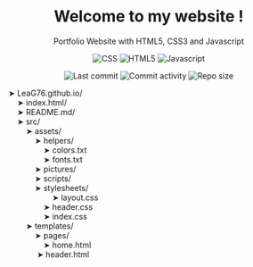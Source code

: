 <p align="center">
  <h1 align="center">Welcome to my website !</h2>
  <p align="center">Portfolio Website with HTML5, CSS3 and Javascript</p>
</p>

<p align="center">
  <img alt="CSS" src="https://img.shields.io/badge/-CSS-0068BA?style=flat&logo=css3&logoColor=white" />
  <img alt="HTML5" src="https://img.shields.io/badge/-HTML5-DD4D25?style=flat&logo=html5&logoColor=white" />
  <img alt="Javascript" src="https://img.shields.io/badge/-Javascript-EFD81D?style=flat&logo=javascript&logoColor=white" />
</p>

<p align="center">
  <img alt="Last commit" src="https://img.shields.io/github/last-commit/leag76/leag76?color=%23B5CDA3&logo=github&logoColor=white" />
  <img alt="Commit activity" src="https://img.shields.io/github/commit-activity/m/leag76/leag76?color=%23A76844&logo=github&logoColor=white" />
  <img alt="Repo size" src="https://img.shields.io/github/repo-size/leag76/leag76?color=%23C1AC95&logo=github&logoColor=white" />
</p>

<p>
➤ LeaG76.github.io/<br>
  &nbsp;&nbsp;&nbsp;&nbsp;➤ index.html/<br>
  &nbsp;&nbsp;&nbsp;&nbsp;➤ README.md/<br>
  &nbsp;&nbsp;&nbsp;&nbsp;➤ src/<br>
    &nbsp;&nbsp;&nbsp;&nbsp;&nbsp;&nbsp;&nbsp;&nbsp;➤ assets/<br>
      &nbsp;&nbsp;&nbsp;&nbsp;&nbsp;&nbsp;&nbsp;&nbsp;&nbsp;&nbsp;&nbsp;&nbsp;➤ helpers/<br>
        &nbsp;&nbsp;&nbsp;&nbsp;&nbsp;&nbsp;&nbsp;&nbsp;&nbsp;&nbsp;&nbsp;&nbsp;&nbsp;&nbsp;&nbsp;&nbsp;➤ colors.txt<br>
        &nbsp;&nbsp;&nbsp;&nbsp;&nbsp;&nbsp;&nbsp;&nbsp;&nbsp;&nbsp;&nbsp;&nbsp;&nbsp;&nbsp;&nbsp;&nbsp;➤ fonts.txt<br>
      &nbsp;&nbsp;&nbsp;&nbsp;&nbsp;&nbsp;&nbsp;&nbsp;&nbsp;&nbsp;&nbsp;&nbsp;➤ pictures/<br>
      &nbsp;&nbsp;&nbsp;&nbsp;&nbsp;&nbsp;&nbsp;&nbsp;&nbsp;&nbsp;&nbsp;&nbsp;➤ scripts/<br>
      &nbsp;&nbsp;&nbsp;&nbsp;&nbsp;&nbsp;&nbsp;&nbsp;&nbsp;&nbsp;&nbsp;&nbsp;➤ stylesheets/<br>
          &nbsp;&nbsp;&nbsp;&nbsp;&nbsp;&nbsp;&nbsp;&nbsp;&nbsp;&nbsp;&nbsp;&nbsp;&nbsp;&nbsp;&nbsp;&nbsp;&nbsp;&nbsp;&nbsp;&nbsp;➤ layout.css<br>
        &nbsp;&nbsp;&nbsp;&nbsp;&nbsp;&nbsp;&nbsp;&nbsp;&nbsp;&nbsp;&nbsp;&nbsp;&nbsp;&nbsp;&nbsp;&nbsp;➤ header.css<br>
        &nbsp;&nbsp;&nbsp;&nbsp;&nbsp;&nbsp;&nbsp;&nbsp;&nbsp;&nbsp;&nbsp;&nbsp;&nbsp;&nbsp;&nbsp;&nbsp;➤ index.css<br>
    &nbsp;&nbsp;&nbsp;&nbsp;&nbsp;&nbsp;&nbsp;&nbsp;➤ templates/<br>
      &nbsp;&nbsp;&nbsp;&nbsp;&nbsp;&nbsp;&nbsp;&nbsp;&nbsp;&nbsp;&nbsp;&nbsp;➤ pages/<br>
        &nbsp;&nbsp;&nbsp;&nbsp;&nbsp;&nbsp;&nbsp;&nbsp;&nbsp;&nbsp;&nbsp;&nbsp;&nbsp;&nbsp;&nbsp;&nbsp;➤ home.html<br>
        &nbsp;&nbsp;&nbsp;&nbsp;&nbsp;&nbsp;&nbsp;&nbsp;&nbsp;&nbsp;&nbsp;&nbsp;&nbsp;➤ header.html<br>
</p>
